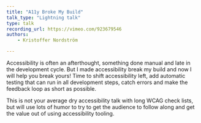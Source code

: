 ```yaml
---
title: "A11y Broke My Build"
talk_type: "Lightning talk"
type: talk
recording_url: https://vimeo.com/923679546
authors:
    - Kristoffer Nordström

---
```

Accessibility is often an afterthought, something done manual and late in the development cycle. But I made accessibility break my build and now I will help you break yours! Time to shift accessibility left, add automatic testing that can run in all development steps, catch errors and make the feedback loop as short as possible.

This is not your average dry accessibility talk with long WCAG check lists, but will use lots of humor to try to get the audience to follow along and get the value out of using accessibility tooling.
